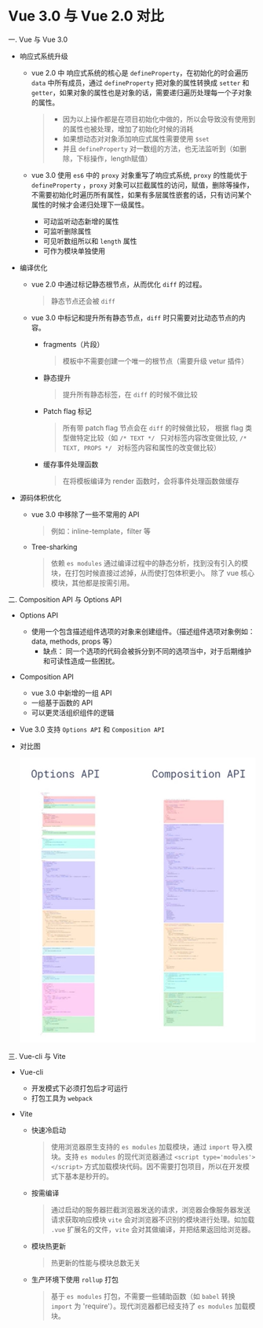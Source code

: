 # Vue 3.0 与 Vue 2.0 对比
一. Vue 与 Vue 3.0
  + 响应式系统升级
    - vue 2.0 中 响应式系统的核心是 `defineProperty`，在初始化的时会遍历 `data` 中所有成员，通过 `defineProperty` 把对象的属性转换成 `setter` 和 `getter`，如果对象的属性也是对象的话，需要递归遍历处理每一个子对象的属性。  
      > + 因为以上操作都是在项目初始化中做的，所以会导致没有使用到的属性也被处理，增加了初始化时候的消耗
      > + 如果想动态对对象添加响应式属性需要使用 `$set`
      > + 并且 `defineProperty` 对一数组的方法，也无法监听到（如删除，下标操作，length赋值）

    - vue 3.0 使用 `es6` 中的 `proxy` 对象重写了响应式系统, `proxy` 的性能优于 `defineProperty` ，`proxy` 对象可以拦截属性的访问，赋值，删除等操作，不需要初始化时遍历所有属性，如果有多层属性嵌套的话，只有访问某个属性的时候才会递归处理下一级属性。
      + 可动监听动态新增的属性
      + 可监听删除属性
      + 可见听数组所以和 `length` 属性
      + 可作为模块单独使用

  + 编译优化
    - vue 2.0 中通过标记静态根节点，从而优化 `diff` 的过程。
      > 静态节点还会被 `diff`

    - vue 3.0 中标记和提升所有静态节点，`diff` 时只需要对比动态节点的内容。
      + fragments（片段）
        > 模板中不需要创建一个唯一的根节点（需要升级 vetur 插件）

      + 静态提升
        > 提升所有静态标签，在 `diff` 的时候不做比较

      + Patch flag 标记
        > 所有带 patch flag 节点会在 `diff` 的时候做比较，
        > 根据 flag 类型做特定比较（如 `/* TEXT */ ` 只对标签内容改变做比较, `/* TEXT, PROPS */ ` 对标签内容和属性的改变做比较）
        
      + 缓存事件处理函数
        > 在将模板编译为 render 函数时，会将事件处理函数做缓存

  + 源码体积优化
    - vue 3.0 中移除了一些不常用的 API
      > 例如：inline-template，filter 等
    - Tree-sharking
      > 依赖 `es modules` 通过编译过程中的静态分析，找到没有引入的模块，在打包时候直接过滤掉，从而使打包体积更小。
      > 除了 vue 核心模块，其他都是按需引用。


二. Composition API 与 Options API
  + Options API
    - 使用一个包含描述组件选项的对象来创建组件。（描述组件选项对象例如：data, methods, props 等）
      + 缺点： 同一个选项的代码会被拆分到不同的选项当中，对于后期维护和可读性造成一些困扰。

  + Composition API
    - vue 3.0 中新增的一组 API
    - 一组基于函数的 API
    - 可以更灵活组织组件的逻辑
  
  + Vue 3.0 支持 `Options API` 和 `Composition API`

  + 对比图  

    ![compositionAPI 对比](compositionAPI.jpg)

三. Vue-cli 与 Vite
  + Vue-cli
    - 开发模式下必须打包后才可运行
    - 打包工具为 `webpack`

  + Vite
    - 快速冷启动
      > 使用浏览器原生支持的 `es modules` 加载模块，通过 `import` 导入模块。支持 `es modules` 的现代浏览器通过 `<script type='modules'></script>` 方式加载模块代码。因不需要打包项目，所以在开发模式下基本是秒开的。
    - 按需编译
      > 通过启动的服务器拦截浏览器发送的请求，浏览器会像服务器发送请求获取响应模块 `vite` 会对浏览器不识别的模块进行处理。如加载 `.vue` 扩展名的文件，`vite` 会对其做编译，并把结果返回给浏览器。
    - 模块热更新
      > 热更新的性能与模块总数无关

    - 生产环境下使用 `rollup` 打包
      > 基于 `es modules` 打包，不需要一些辅助函数（如 `babel` 转换 `import` 为 'require'）。现代浏览器都已经支持了 `es modules` 加载模块。